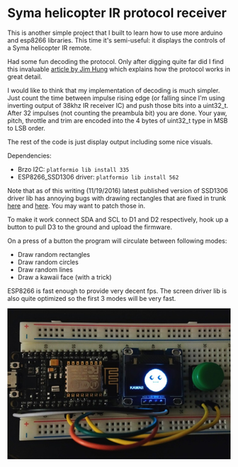 # Syma helicopter IR protocol receiver

This is another simple project that I built to learn how to use more arduino
and esp8266 libraries. This time it's semi-useful: it displays the controls
of a Syma helicopter IR remote.

Had some fun decoding the protocol. Only after digging quite far did I find this
invaluable [article by Jim Hung](http://www.jimhung.co.uk/?p=901) which explains
how the protocol works in great detail.

I would like to think that my implementation of decoding is much simpler. Just
count the time between impulse rising edge (or falling since I'm using inverting
output of 38khz IR receiver IC) and push those bits into a uint32_t. After 32
impulses (not counting the preambula bit) you are done. Your yaw, pitch,
throttle and trim are encoded into the 4 bytes of uint32_t type in MSB to LSB
order.

The rest of the code is just display output including some nice visuals.

Dependencies:
* Brzo I2C: `platformio lib install 335`
* ESP8266_SSD1306 driver: `platformio lib install 562`

Note that as of this writing (11/19/2016) latest published version of SSD1306
driver lib has annoying bugs with drawing rectangles that are fixed in trunk [here](https://github.com/squix78/esp8266-oled-ssd1306/commit/3759e51365fadb78955811457295d8b82f90680a)
and [here](https://github.com/squix78/esp8266-oled-ssd1306/commit/abd5e8e57f1b57e43074e44e9ec34a7585d97f15).
You may want to patch those in.

To make it work connect SDA and SCL to D1 and D2 respectively, hook up a button
to pull D3 to the ground and upload the firmware.

On a press of a button the program will circulate between following modes:
* Draw random rectangles
* Draw random circles
* Draw random lines
* Draw a kawaii face (with a trick)

ESP8266 is fast enough to provide very decent fps. The screen driver lib is also
quite optimized so the first 3 modes will be very fast.

![Picture of a kawaii face](https://raw.githubusercontent.com/qu1ck/nodemcu_kawaii_oled_test/master/resources/demo1.jpg)
